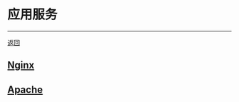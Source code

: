 # 应用服务

---

[返回](/repository/README.md#应用服务)

## [Nginx](/repository/servers/Nginx/README.md#nginx)
## [Apache](/repository/servers/Apache/README.md#apache)